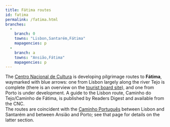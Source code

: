 ```yaml
---
title: Fátima routes
id: fatima
permalink: /fatima.html
branches:
  -
    branch: 0
    towns: "Lisbon,Santarém,Fátima"
    mapagencies: p
  -
    branch: a
    towns: "Ansião,Fátima"
    mapagencies: p
---
```


The [Centro Nacional de Cultura][0] is developing pilgrimage routes to **Fátima**, waymarked with blue arrows: one from Lisbon largely along the river Tejo is complete (there is an overview on the [tourist board site][1]), and one from Porto is under development. A guide to the Lisbon route, Caminho do Tejo/Caminho de Fátima, is published by Readers Digest and available from the CNC.  
The routes are coincident with the [Caminho Português][2] between Lisbon and Santarém and between Ansião and Porto; see that page for details on the latter section.

[0]: http://www.cnc.pt/Artigo.aspx?ID=51
[1]: http://www.rt-leiriafatima.pt/roteiros.php?idreg=12
[2]: portugues.html
